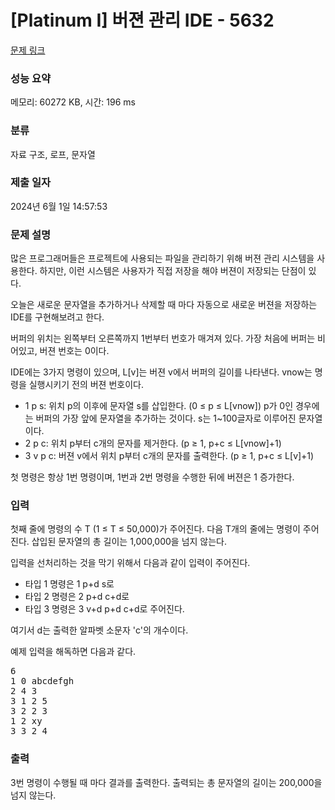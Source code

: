 # [Platinum I] 버젼 관리 IDE - 5632 

[문제 링크](https://www.acmicpc.net/problem/5632) 

### 성능 요약

메모리: 60272 KB, 시간: 196 ms

### 분류

자료 구조, 로프, 문자열

### 제출 일자

2024년 6월 1일 14:57:53

### 문제 설명

<p>많은 프로그래머들은 프로젝트에 사용되는 파일을 관리하기 위해 버젼 관리 시스템을 사용한다. 하지만, 이런 시스템은 사용자가 직접 저장을 해야 버젼이 저장되는 단점이 있다.</p>

<p>오늘은 새로운 문자열을 추가하거나 삭제할 때 마다 자동으로 새로운 버젼을 저장하는 IDE를 구현해보려고 한다.</p>

<p>버퍼의 위치는 왼쪽부터 오른쪽까지 1번부터 번호가 매겨져 있다. 가장 처음에 버퍼는 비어있고, 버젼 번호는 0이다.</p>

<p>IDE에는 3가지 명령이 있으며, L[v]는 버젼 v에서 버퍼의 길이를 나타낸다. vnow는 명령을 실행시키기 전의 버젼 번호이다.</p>

<ul>
	<li>1 p s: 위치 p의 이후에 문자열 s를 삽입한다. (0 ≤ p ≤ L[vnow]) p가 0인 경우에는 버퍼의 가장 앞에 문자열을 추가하는 것이다. s는 1~100글자로 이루어진 문자열이다.</li>
	<li>2 p c: 위치 p부터 c개의 문자를 제거한다. (p ≥ 1, p+c ≤ L[vnow]+1)</li>
	<li>3 v p c: 버젼 v에서 위치 p부터 c개의 문자를 출력한다. (p ≥ 1, p+c ≤ L[v]+1)</li>
</ul>

<p>첫 명령은 항상 1번 명령이며, 1번과 2번 명령을 수행한 뒤에 버젼은 1 증가한다.</p>

### 입력 

 <p>첫째 줄에 명령의 수 T (1 ≤ T ≤ 50,000)가 주어진다. 다음 T개의 줄에는 명령이 주어진다. 삽입된 문자열의 총 길이는 1,000,000을 넘지 않는다.</p>

<p>입력을 선처리하는 것을 막기 위해서 다음과 같이 입력이 주어진다.</p>

<ul>
	<li>타입 1 명령은 1 p+d s로</li>
	<li>타입 2 명령은 2 p+d c+d로</li>
	<li>타입 3 명령은 3 v+d p+d c+d로 주어진다.</li>
</ul>

<p>여기서 d는 출력한 알파벳 소문자 'c'의 개수이다.</p>

<p>예제 입력을 해독하면 다음과 같다.</p>

<pre>6
1 0 abcdefgh
2 4 3
3 1 2 5
3 2 2 3
1 2 xy
3 3 2 4</pre>

### 출력 

 <p>3번 명령이 수행될 때 마다 결과를 출력한다. 출력되는 총 문자열의 길이는 200,000을 넘지 않는다.</p>

